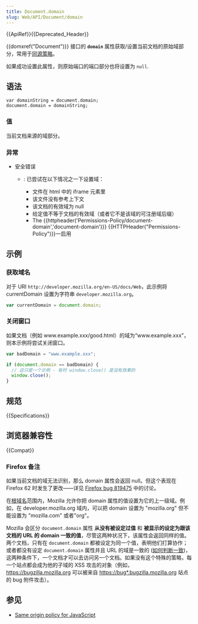 ```yaml
---
title: Document.domain
slug: Web/API/Document/domain
---
```


{{ApiRef}}{{Deprecated_Header}}

{{domxref("Document")}} 接口的 **`domain`** 属性获取/设置当前文档的原始域部分，常用于[同源策略](/zh-CN/docs/Web/Security/Same-origin_policy)。

如果成功设置此属性，则原始端口的端口部分也将设置为 `null`.

## 语法

```plain
var domainString = document.domain;
document.domain = domainString;
```

### 值

当前文档来源的域部分。

### 异常

- 安全错误

  - : 已尝试在以下情况之一下设置域：

    - 文件在 html 中的 iframe 元素里
    - 该文件没有参考上下文
    - 该文档的有效域为 null
    - 给定值不等于文档的有效域（或者它不是该域的可注册域后缀）
    - The {{httpheader('Permissions-Policy/document-domain','document-domain')}} {{HTTPHeader("Permissions-Policy")}}一启用

## 示例

### 获取域名

对于 URI `http://developer.mozilla.org/en-US/docs/Web`，此示例将 currentDomain 设置为字符串 `developer.mozilla.org`。

```js
var currentDomain = document.domain;
```

### 关闭窗口

如果文档（例如 www\.example.xxx/good.html）的域为“www\.example.xxx”，则本示例将尝试关闭窗口。

```js
var badDomain = "www.example.xxx";

if (document.domain == badDomain) {
  // 这只是一个示例 - 有时 window.close() 是没有效果的
  window.close();
}
```

## 规范

{{Specifications}}

## 浏览器兼容性

{{Compat}}

### Firefox 备注

如果当前文档的域无法识别，那么 domain 属性会返回 null。但这个表现在 Firefox 62 时发生了更改——详见 [Firefox bug 819475](https://bugzil.la/819475) 中的讨论。

在[根域名](/zh-CN/docs/XPCOM_Interface_Reference/nsIEffectiveTLDService#getBaseDomain.28.29)范围内，Mozilla 允许你把 domain 属性的值设置为它的上一级域。例如，在 developer.mozilla.org 域内，可以把 domain 设置为 "mozilla.org" 但不能设置为 "mozilla.com" 或者"org"。

Mozilla 会区分 `document.domain` 属性 **从没有被设定过值** 和 **被显示的设定为跟该文档的 URL 的 domain 一致的值**，尽管这两种状况下，该属性会返回同样的值。两个文档，只有在 `document.domain` 都被设定为同一个值，表明他们打算协作；或者都没有设定 `document.domain` 属性并且 URL 的域是一致的 ([如何判断一致](https://mxr.mozilla.org/mozilla-central/source/caps/src/nsScriptSecurityManager.cpp#1003))，这两种条件下，一个文档才可以去访问另一个文档。如果没有这个特殊的策略，每一个站点都会成为他的子域的 XSS 攻击的对象（例如，<https://bugzilla.mozilla.org> 可以被来自 <https://bug*.bugzilla.mozilla.org> 站点的 bug 附件攻击）。

## 参见

- [Same origin policy for JavaScript](/zh-CN/docs/Web/Security/Same-origin_policy)
